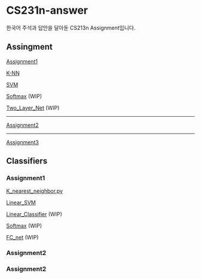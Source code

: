 # CS231n-answer
한국어 주석과 답안을 달아둔 CS213n Assignment입니다.

## Assingment
[Assignment1](https://github.com/ottersem/CS231n-answer/tree/main/assignment1)

[K-NN](https://github.com/ottersem/CS231n-answer/blob/main/assignment1/knn.ipynb)

[SVM](https://github.com/ottersem/CS231n-answer/blob/main/assignment1/svm.ipynb)

[Softmax](https://github.com/ottersem/CS231n-answer/blob/main/assignment1/softmax.ipynb) (WIP)

[Two_Layer_Net](https://github.com/ottersem/CS231n-answer/blob/main/assignment1/two_layer_net.ipynb) (WIP)

- - -
[Assignment2]()


- - -
[Assignment3]()
## Classifiers
### Assignment1
[K_nearest_neighbor.py](https://github.com/ottersem/CS231n-answer/blob/main/assignment1/cs231n/classifiers/k_nearest_neighbor.py)

[Linear_SVM](https://github.com/ottersem/CS231n-answer/blob/main/assignment1/cs231n/classifiers/linear_svm.py)

[Linear_Classifier](https://github.com/ottersem/CS231n-answer/blob/main/assignment1/cs231n/classifiers/linear_classifier.py) (WIP)

[Softmax](https://github.com/ottersem/CS231n-answer/blob/main/assignment1/cs231n/classifiers/softmax.py) (WIP)

[FC_net](https://github.com/ottersem/CS231n-answer/blob/main/assignment1/cs231n/classifiers/fc_net.py) (WIP)


### Assignment2

### Assignment2